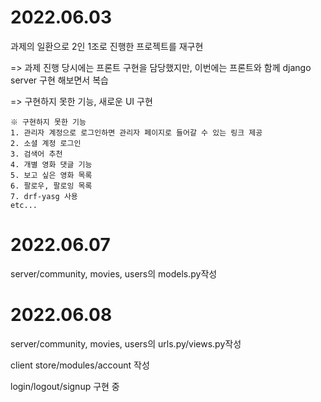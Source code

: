 # 2022.06.03

과제의 일환으로 2인 1조로 진행한 프로젝트를 재구현

=> 과제 진행 당시에는 프론트 구현을 담당했지만, 이번에는 프론트와 함께 django server 구현 해보면서 복습

=> 구현하지 못한 기능, 새로운 UI 구현

```
※ 구현하지 못한 기능
1. 관리자 계정으로 로그인하면 관리자 페이지로 들어갈 수 있는 링크 제공
2. 소셜 계정 로그인
3. 검색어 추천
4. 개별 영화 댓글 기능
5. 보고 싶은 영화 목록
6. 팔로우, 팔로잉 목록
7. drf-yasg 사용
etc...
```



# 2022.06.07

server/community, movies, users의 models.py작성



# 2022.06.08

server/community, movies, users의 urls.py/views.py작성

client store/modules/account 작성

login/logout/signup 구현 중
